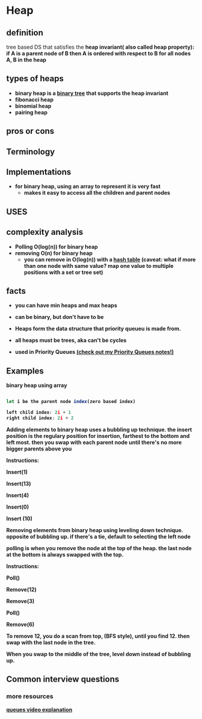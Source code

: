 # Heap



## definition
tree based DS that satisfies the <strong>heap invariant<strong>( also called heap property): if A is a parent node of B then A is ordered with respect to B for all nodes A, B in the heap

## types of heaps

- **binary heap** is a [binary tree](../BinaryTree/notes.md) that supports the heap invariant
- fibonacci heap
- binomial heap
- pairing heap

## pros or cons

## Terminology


## Implementations
- for binary heap, using an array to represent it is very fast
    - makes it easy to access all the children and parent nodes

## USES



## complexity analysis

- Polling **O(log(n))** for binary heap
- removing **O(n)** for binary heap
    - you can remove in O(log(n)) with a [hash table](../HashTable/notes.md) (caveat: what if more than one node with same value? map one value to multiple positions with a set or tree set)



## facts
- you can have min heaps and max heaps

- can be binary, but don't have to be

- Heaps form the data structure that priority queueu is made from. 

- all heaps must be trees, aka can't be cycles 

- used in Priority Queues [(check out my Priority Queues notes!)](../PriorityQueues/notes.md)

## Examples

binary heap using array

``` javascript

let i be the parent node index(zero based index)

left child index: 2i + 1
right child index: 2i + 2

```

Adding elements to binary heap uses a bubbling up technique. the insert position is the regulary position for insertion, farthest to the bottom and left most. then you swap with each parent node until there's no more bigger parents above you

Instructions:

Insert(1)

Insert(13)

Insert(4)

Insert(0)

Insert (10)

Removing elements from binary heap using leveling down technique. opposite of bubbling up. if there's a tie, default to selecting the left node

**polling** is when you remove the node at the top of the heap. the last node at the bottom is always swapped with the top.

Instructions:

Poll()

Remove(12)

Remove(3)

Poll()

Remove(6)

To remove 12, you do a scan from top, (BFS style), until you find 12. then swap with the last node in the tree. 

When you swap to the middle of the tree, level down instead of bubbling up.



## Common interview questions



### more resources
[queues video explanation](https://www.youtube.com/watch?v=RBSGKlAvoiM&t=4558s)